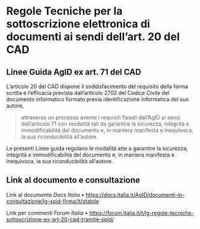 # Regole Tecniche per la sottoscrizione elettronica di documenti ai sendi dell’art. 20 del CAD
## Linee Guida AgID ex art. 71 del CAD

L’articolo 20 del CAD dispone il soddisfacimento del requisito della forma scritta e l’efficacia prevista dall’articolo 2702 del Codice Civile del documento informatico formato previa identificazione informatica del suo autore,
> attraverso un processo avente i requisiti fissati dall’AgID ai sensi dell’articolo 71 con modalità tali da garantire la sicurezza, integrità e immodificabilità del documento e, in maniera manifesta e inequivoca, la sua riconducibilità all’autore.

Le presenti Linee guida regolano le modalità atte a garantire la sicurezza, integrità e immodificabilità del documento e, in maniera manifesta e inequivoca, la sua riconducibilità all’autore.


## Link al documento e consultazione

Link al documento *Docs Italia*	•	 https://docs.italia.it/AgID/documenti-in-consultazione/lg-spid-firma/it/stabile

Link per commenti *Forum Italia*	•	 https://forum.italia.it/t/lg-regole-tecniche-sottoscrizione-ex-art-20-cad-tramite-spid/
